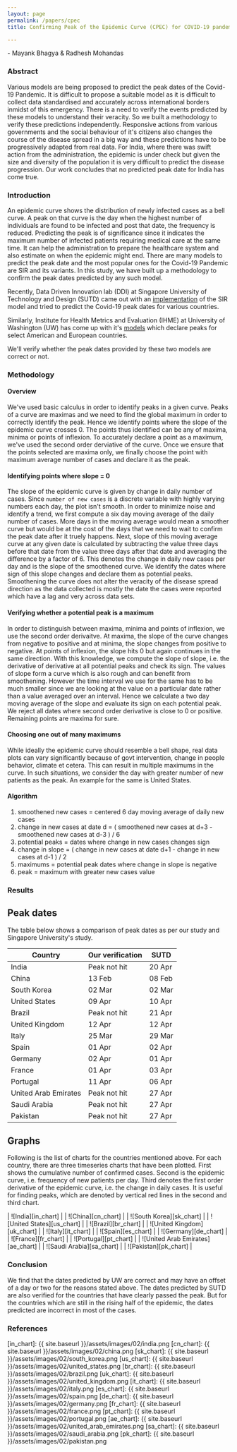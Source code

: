```yaml
---
layout: page
permalink: /papers/cpec
title: Confirming Peak of the Epidemic Curve (CPEC) for COVID-19 pandemic

---
```

\- Mayank Bhagya & Radhesh Mohandas

### Abstract

Various models are being proposed to predict the peak dates of the Covid-19 Pandemic. It is difficult to propose a suitable model as it is difficult to collect data standardised and accurately across international borders inmidst of this emergency. There is a need to verify the events predicted by these models to understand their veracity. So we built a methodology to verify these predictions independently. Responsive actions from various governments and the social behaviour of it's citizens also changes the course of the disease spread in a big way and these predictions have to be progressively adapted from real data. For India, where there was swift action from the administration, the epidemic is under check but given the size and diversity of the population it is very difficult to predict the disease progression. Our work concludes that no predicted peak date for India has come true.


### Introduction

An epidemic curve shows the distribution of newly infected cases as a bell curve. A peak on that curve is the day when the highest number of individuals are found to be infected and post that date, the frequency is reduced. Predicting the peak is of significance since it indicates the maximum number of infected patients requiring medical care at the same time. It can help the administration to prepare the healthcare system and also estimate on when the epidemic might end. There are many models to predict the peak date and the most popular ones for the Covid-19 Pandemic are SIR and its variants. In this study, we have built up a methodology to confirm the peak dates predicted by any such model.

Recently, Data Driven Innovation lab (DDI) at Singapore University of Technology and Design (SUTD) came out with an [implementation][sutd_paper] of the SIR model and tried to predict the Covid-19 peak dates for various countries. 

Similarly, Institute for Health Metrics and Evaluation (IHME) at University of Washington (UW) has come up with it's [models][uw_paper] which declare peaks for select American and European countries.

We'll verify whether the peak dates provided by these two models are correct or not.

### Methodology

#### Overview

We've used basic calculus in order to identify peaks in a given curve. Peaks of a curve are maximas and we need to find the global maximum in order to correctly identify the peak. Hence we identify points where the slope of the epidemic curve crosses 0. The points thus identified can be any of maxima, minima or points of inflexion. To accurately declare a point as a maximum, we've used the second order derviative of the curve. Once we ensure that the points selected are maxima only, we finally choose the point with maximum average number of cases and declare it as the peak.

#### Identifying points where slope = 0

The slope of the epidemic curve is given by change in daily number of cases. Since `number of new cases` is a discrete variable with highly varying numbers each day, the plot isn't smooth. In order to minimize noise and identify a trend, we first compute a six day moving average of the daily number of cases. More days in the moving average would mean a smoother curve but would be at the cost of the days that we need to wait to confirm the peak date after it truely happens. Next, slope of this moving average curve at any given date is calculated by subtracting the value three days before that date from the value three days after that date and averaging the difference by a factor of 6. This denotes the change in daily new cases per day and is the slope of the smoothened curve. We identify the dates where sign of this slope changes and declare them as potential peaks. Smoothening the curve does not alter the veracity of the disease spread direction as the data collected is mostly the date the cases were reported which have a lag and very across data sets.

#### Verifying whether a potential peak is a maximum

In order to distinguish between maxima, minima and points of inflexion, we use the second order derivaitve. At maxima, the slope of the curve changes from negative to positive and at minima, the slope changes from positive to negative. At points of inflexion, the slope hits 0 but again continues in the same direction. With this knowledge, we compute the slope of slope, i.e. the derivative of derivative at all potential peaks and check its sign. The values of slope form a curve which is also rough and can benefit from smoothening. However the time interval we use for the same has to be much smaller since we are looking at the value on a particular date rather than a value averaged over an interval. Hence we calculate a two day moving average of the slope and evaluate its sign on each potential peak. We reject all dates where second order derivative is close to 0 or positive. Remaining points are maxima for sure.

#### Choosing one out of many maximums

While ideally the epidemic curve should resemble a bell shape, real data plots can vary significantly because of govt intervention, change in people behavior, climate et cetera. This can result in multiple maximums in the curve. In such situations, we consider the day with greater number of new patients as the peak. An example for the same is United States.

#### Algorithm

1. smoothened new cases = centered 6 day moving average of daily new cases
2. change in new cases at date d = ( smoothened new cases at d+3 - smoothened new cases at d-3 ) / 6
3. potential peaks = dates where change in new cases changes sign
4. change in slope = ( change in new cases at date d+1 - change in new cases at d-1 ) / 2
5. maximums = potential peak dates where change in slope is negative
6. peak = maximum with greater new cases value

### Results

## Peak dates

The table below shows a comparison of peak dates as per our study and Singapore University's study.

| Country | Our verification | SUTD |
| ------- | ---------------- | ---- |
| India | Peak not hit | 20 Apr |
| China | 13 Feb | 08 Feb |
| South Korea | 02 Mar | 02 Mar |
| United States | 09 Apr | 10 Apr |
| Brazil | Peak not hit | 21 Apr |
| United Kingdom | 12 Apr | 12 Apr |
| Italy | 25 Mar | 29 Mar |
| Spain | 01 Apr | 02 Apr |
| Germany | 02 Apr | 01 Apr |
| France | 01 Apr | 03 Apr |
| Portugal | 11 Apr | 06 Apr |
| United Arab Emirates | Peak not hit | 27 Apr |
| Saudi Arabia | Peak not hit | 27 Apr |
| Pakistan | Peak not hit | 27 Apr |

## Graphs

Following is the list of charts for the countries mentioned above. For each country, there are three timeseries charts that have been plotted. First shows the cumulative number of confirmed cases. Second is the epidemic curve, i.e. frequency of new patients per day. Third denotes the first order derivative of the epidemic curve, i.e. the change in daily cases. It is useful for finding peaks, which are denoted by vertical red lines in the second and third chart.

| ![India][in_chart] |
| ![China][cn_chart] |
| ![South Korea][sk_chart] |
| ![United States][us_chart] |
| ![Brazil][br_chart] |
| ![United Kingdom][uk_chart] |
| ![Italy][it_chart] |
| ![Spain][es_chart] |
| ![Germany][de_chart] |
| ![France][fr_chart] |
| ![Portugal][pt_chart] |
| ![United Arab Emirates][ae_chart] |
| ![Saudi Arabia][sa_chart] |
| ![Pakistan][pk_chart] |





### Conclusion

We find that the dates predicted by UW are correct and may have an offset of a day or two for the reasons stated above. The dates predicted by SUTD are also verified for the countries that have clearly passed the peak. But for the countries which are still in the rising half of the epidemic, the dates predicted are incorrect in most of the cases.

[sutd_paper]: https://www.altaveu.com/documents/covid19predictionpaper20200426.pdf
[uw_paper]: https://covid19.healthdata.org/

### References


[in_chart]: {{ site.baseurl }}/assets/images/02/india.png
[cn_chart]: {{ site.baseurl }}/assets/images/02/china.png
[sk_chart]: {{ site.baseurl }}/assets/images/02/south_korea.png
[us_chart]: {{ site.baseurl }}/assets/images/02/united_states.png
[br_chart]: {{ site.baseurl }}/assets/images/02/brazil.png
[uk_chart]: {{ site.baseurl }}/assets/images/02/united_kingdom.png
[it_chart]: {{ site.baseurl }}/assets/images/02/italy.png
[es_chart]: {{ site.baseurl }}/assets/images/02/spain.png
[de_chart]: {{ site.baseurl }}/assets/images/02/germany.png
[fr_chart]: {{ site.baseurl }}/assets/images/02/france.png
[pt_chart]: {{ site.baseurl }}/assets/images/02/portugal.png
[ae_chart]: {{ site.baseurl }}/assets/images/02/united_arab_emirates.png
[sa_chart]: {{ site.baseurl }}/assets/images/02/saudi_arabia.png
[pk_chart]: {{ site.baseurl }}/assets/images/02/pakistan.png
